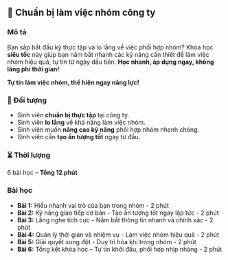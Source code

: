 ## 📌 Chuẩn bị làm việc nhóm công ty  

### Mô tả  
Bạn sắp bắt đầu kỳ thực tập và lo lắng về việc phối hợp nhóm? Khóa học **siêu tốc** này giúp bạn nắm bắt nhanh các kỹ năng cần thiết để làm việc nhóm hiệu quả, tự tin từ ngày đầu tiên. **Học nhanh, áp dụng ngay, không lãng phí thời gian!**

**Tự tin làm việc nhóm, thể hiện ngay năng lực!**

### 🎯 Đối tượng  
- Sinh viên **chuẩn bị thực tập** tại công ty.
- Sinh viên **lo lắng** về khả năng làm việc nhóm.
- Sinh viên muốn **nâng cao kỹ năng** phối hợp nhóm nhanh chóng.
- Sinh viên cần **tạo ấn tượng tốt** ngay từ đầu.

### ⏳ Thời lượng  
6 bài học – **Tổng 12 phút**

### Bài học  
- **Bài 1:** Hiểu nhanh vai trò của bạn trong nhóm - 2 phút
- **Bài 2:** Kỹ năng giao tiếp cơ bản - Tạo ấn tượng tốt ngay lập tức - 2 phút
- **Bài 3:** Lắng nghe tích cực - Nắm bắt thông tin nhanh và chính xác - 2 phút
- **Bài 4:** Quản lý thời gian và nhiệm vụ - Làm việc nhóm hiệu quả - 2 phút
- **Bài 5:** Giải quyết xung đột - Duy trì hòa khí trong nhóm - 2 phút
- **Bài 6:** Tổng kết khóa học – Tự tin khởi đầu, phối hợp nhịp nhàng - 2 phút